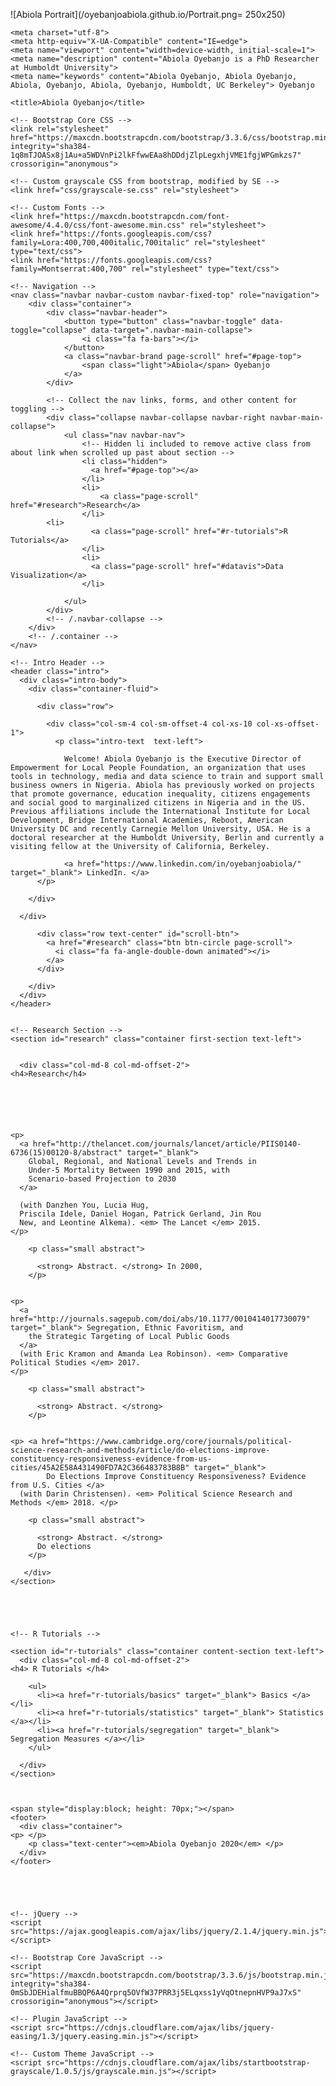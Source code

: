 ![Abiola Portrait](/oyebanjoabiola.github.io/Portrait.png= 250x250)  
<!DOCTYPE html>
<html lang="en">

<head>

    <meta charset="utf-8">
    <meta http-equiv="X-UA-Compatible" content="IE=edge">
    <meta name="viewport" content="width=device-width, initial-scale=1">
    <meta name="description" content="Abiola Oyebanjo is a PhD Researcher at Humboldt University">
    <meta name="keywords" content="Abiola Oyebanjo, Abiola Oyebanjo, Abiola, Oyebanjo, Abiola, Oyebanjo, Humboldt, UC Berkeley"> Oyebanjo

    <title>Abiola Oyebanjo</title>

    <!-- Bootstrap Core CSS -->
    <link rel="stylesheet" href="https://maxcdn.bootstrapcdn.com/bootstrap/3.3.6/css/bootstrap.min.css" integrity="sha384-1q8mTJOASx8j1Au+a5WDVnPi2lkFfwwEAa8hDDdjZlpLegxhjVME1fgjWPGmkzs7" crossorigin="anonymous">

    <!-- Custom grayscale CSS from bootstrap, modified by SE -->
    <link href="css/grayscale-se.css" rel="stylesheet">

    <!-- Custom Fonts -->
    <link href="https://maxcdn.bootstrapcdn.com/font-awesome/4.4.0/css/font-awesome.min.css" rel="stylesheet">
    <link href="https://fonts.googleapis.com/css?family=Lora:400,700,400italic,700italic" rel="stylesheet" type="text/css">
    <link href="https://fonts.googleapis.com/css?family=Montserrat:400,700" rel="stylesheet" type="text/css">

</head>

<body id="page-top" data-spy="scroll" data-target=".navbar-fixed-top">

    <!-- Navigation -->
    <nav class="navbar navbar-custom navbar-fixed-top" role="navigation">
        <div class="container">
            <div class="navbar-header">
                <button type="button" class="navbar-toggle" data-toggle="collapse" data-target=".navbar-main-collapse">
                    <i class="fa fa-bars"></i>
                </button>
                <a class="navbar-brand page-scroll" href="#page-top">
                    <span class="light">Abiola</span> Oyebanjo
                </a>
            </div>

            <!-- Collect the nav links, forms, and other content for toggling -->
            <div class="collapse navbar-collapse navbar-right navbar-main-collapse">
                <ul class="nav navbar-nav">
                    <!-- Hidden li included to remove active class from about link when scrolled up past about section -->
                    <li class="hidden">
                      <a href="#page-top"></a>
                    </li>
                    <li>
                        <a class="page-scroll" href="#research">Research</a>
                    </li>
		    <li>
                      <a class="page-scroll" href="#r-tutorials">R Tutorials</a>
                    </li>
                    <li>
                      <a class="page-scroll" href="#datavis">Data Visualization</a>
                    </li>

                </ul>
            </div>
            <!-- /.navbar-collapse -->
        </div>
        <!-- /.container -->
    </nav>

    <!-- Intro Header -->
    <header class="intro">
      <div class="intro-body">
        <div class="container-fluid">

          <div class="row">

            <div class="col-sm-4 col-sm-offset-4 col-xs-10 col-xs-offset-1">
              <p class="intro-text  text-left">
		    
		        Welcome! Abiola Oyebanjo is the Executive Director of Empowerment for Local People Foundation, an organization that uses tools in technology, media and data science to train and support small business owners in Nigeria. Abiola has previously worked on projects that promote governance, education inequality, citizens engagements and social good to marginalized citizens in Nigeria and in the US. Previous affiliations include the International Institute for Local Development, Bridge International Academies, Reboot, American University DC and recently Carnegie Mellon University, USA. He is a doctoral researcher at the Humboldt University, Berlin and currently a visiting fellow at the University of California, Berkeley. 

                <a href="https://www.linkedin.com/in/oyebanjoabiola/" target="_blank"> LinkedIn. </a>
	      </p>

	    </div>

	  </div>

          <div class="row text-center" id="scroll-btn">
            <a href="#research" class="btn btn-circle page-scroll">
              <i class="fa fa-angle-double-down animated"></i>
            </a>
          </div>

        </div>
      </div>
    </header>


    <!-- Research Section -->
    <section id="research" class="container first-section text-left">


      <div class="col-md-8 col-md-offset-2">
	<h4>Research</h4>






	<p>
	  <a href="http://thelancet.com/journals/lancet/article/PIIS0140-6736(15)00120-8/abstract" target="_blank">
	    Global, Regional, and National Levels and Trends in
	    Under-5 Mortality Between 1990 and 2015, with
	    Scenario-based Projection to 2030
	  </a>

	  (with Danzhen You, Lucia Hug,
	  Priscila Idele, Daniel Hogan, Patrick Gerland, Jin Rou
	  New, and Leontine Alkema). <em> The Lancet </em> 2015.
	</p>

	    <p class="small abstract">

	      <strong> Abstract. </strong> In 2000,
	    </p>


	<p>
	  <a href="http://journals.sagepub.com/doi/abs/10.1177/0010414017730079" target="_blank"> Segregation, Ethnic Favoritism, and
	    the Strategic Targeting of Local Public Goods
	  </a>
	  (with Eric Kramon and Amanda Lea Robinson). <em> Comparative Political Studies </em> 2017.
	</p>

	    <p class="small abstract">

	      <strong> Abstract. </strong> 
	    </p>


	<p> <a href="https://www.cambridge.org/core/journals/political-science-research-and-methods/article/do-elections-improve-constituency-responsiveness-evidence-from-us-cities/45A2E58A431490FD7A2C366483783B8B" target="_blank">
            Do Elections Improve Constituency Responsiveness? Evidence from U.S. Cities </a>
	  (with Darin Christensen). <em> Political Science Research and Methods </em> 2018. </p>

	    <p class="small abstract">

	      <strong> Abstract. </strong>
          Do elections 
	    </p>

       </div>
    </section>





    <!-- R Tutorials -->

    <section id="r-tutorials" class="container content-section text-left">
      <div class="col-md-8 col-md-offset-2">
	<h4> R Tutorials </h4>

        <ul>
          <li><a href="r-tutorials/basics" target="_blank"> Basics </a></li>
          <li><a href="r-tutorials/statistics" target="_blank"> Statistics </a></li>
          <li><a href="r-tutorials/segregation" target="_blank"> Segregation Measures </a></li>
        </ul>

      </div>
    </section>



    <span style="display:block; height: 70px;"></span>
    <footer>
      <div class="container">
 	<p> </p>
        <p class="text-center"><em>Abiola Oyebanjo 2020</em> </p>
      </div>
    </footer>





    <!-- jQuery -->
    <script src="https://ajax.googleapis.com/ajax/libs/jquery/2.1.4/jquery.min.js"></script>

    <!-- Bootstrap Core JavaScript -->
    <script src="https://maxcdn.bootstrapcdn.com/bootstrap/3.3.6/js/bootstrap.min.js" integrity="sha384-0mSbJDEHialfmuBBQP6A4Qrprq5OVfW37PRR3j5ELqxss1yVqOtnepnHVP9aJ7xS" crossorigin="anonymous"></script>

    <!-- Plugin JavaScript -->
    <script src="https://cdnjs.cloudflare.com/ajax/libs/jquery-easing/1.3/jquery.easing.min.js"></script>

    <!-- Custom Theme JavaScript -->
    <script src="https://cdnjs.cloudflare.com/ajax/libs/startbootstrap-grayscale/1.0.5/js/grayscale.min.js"></script>


</body>

</html>
